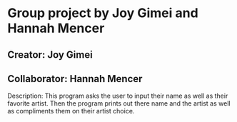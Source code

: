 # Group project by Joy Gimei and Hannah Mencer
## Creator: Joy Gimei
## Collaborator: Hannah Mencer
Description:
This program asks the user to input their name as well as their favorite artist. Then the program prints out there name and the artist as well as compliments them on their artist choice.
